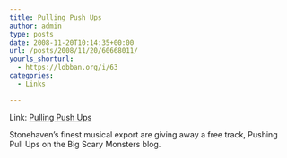 ```yaml
---
title: Pulling Push Ups
author: admin
type: posts
date: 2008-11-20T10:14:35+00:00
url: /posts/2008/11/20/60668011/
yourls_shorturl:
  - https://lobban.org/i/63
categories:
  - Links

---
```

Link: [Pulling Push Ups][1]

Stonehaven&#8217;s finest musical export are giving away a free track, Pushing Pull Ups on the Big Scary Monsters blog.

 [1]: http://blogscarymonsters.blogspot.com/2008/11/pulling-push-ups.html